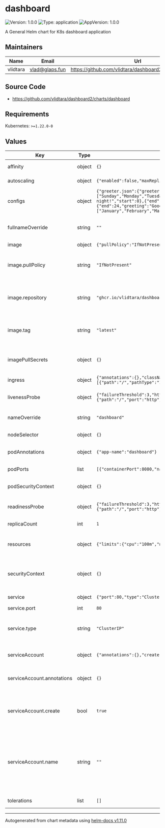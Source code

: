 # dashboard

![Version: 1.0.0](https://img.shields.io/badge/Version-1.0.0-informational?style=flat-square) ![Type: application](https://img.shields.io/badge/Type-application-informational?style=flat-square) ![AppVersion: 1.0.0](https://img.shields.io/badge/AppVersion-1.0.0-informational?style=flat-square)

A General Helm chart for K8s dashboard application

## Maintainers

| Name | Email | Url |
| ---- | ------ | --- |
| vlidtara | <vlad@glaps.fun> | <https://github.com/vlidtara/dashboard2/charts/dashboard> |

## Source Code

* <https://github.com/vlidtara/dashboard2/charts/dashboard>

## Requirements

Kubernetes: `>=1.22.0-0`

## Values

| Key | Type | Default | Description |
|-----|------|---------|-------------|
| affinity | object | `{}` | Affinity configuration |
| autoscaling | object | `{"enabled":false,"maxReplicas":100,"minReplicas":1,"targetCPUUtilizationPercentage":80,"targetMemoryUtilizationPercentage":80}` | Autoscaling configuration |
| configs | object | `{"greeter.json":{"greeter":{"dateformat":"%wd, %m %d%e %y","days":["Sunday","Monday","Tuesday","Wednesday","Thursday","Friday","Saturday"],"greetings":[{"end":6,"greeting":"Good night!","start":0},{"end":12,"greeting":"Good morning!","start":6},{"end":18,"greeting":"Good afternoon!","start":12},{"end":24,"greeting":"Good evening!","start":18}],"months":["January","February","March","April","May","June","July","August","September","October","November","December"]}}}` | Dashboard default configs |
| fullnameOverride | string | `""` | Override the default fullname of the chart |
| image | object | `{"pullPolicy":"IfNotPresent","repository":"ghcr.io/vlidtara/dashboard2","tag":"latest"}` | Image section |
| image.pullPolicy | string | `"IfNotPresent"` | Image pull policy (e.g. Always, IfNotPresent, Never) |
| image.repository | string | `"ghcr.io/vlidtara/dashboard2"` | Repository name (including the image name and tag) |
| image.tag | string | `"latest"` | Overrides the image tag whose default is the chart appVersion. |
| imagePullSecrets | object | `{}` | Authentication credentials for pulling the image |
| ingress | object | `{"annotations":{},"className":"","enabled":false,"hosts":[{"host":"chart-example.local","paths":[{"path":"/","pathType":"ImplementationSpecific"}]}],"tls":[]}` | Ingress configuration |
| livenessProbe | object | `{"failureThreshold":3,"httpGet":{"path":"/","port":"http"},"initialDelaySeconds":30,"periodSeconds":10,"successThreshold":1,"timeoutSeconds":5}` | Liveness probe configuration |
| nameOverride | string | `"dashboard"` | Override the default name of the chart |
| nodeSelector | object | `{}` | Node Selector configuration |
| podAnnotations | object | `{"app-name":"dashboard"}` | Annotations to be added to the pod |
| podPorts | list | `[{"containerPort":8080,"name":"http","protocol":"TCP"}]` | Pod Ports configuration |
| podSecurityContext | object | `{}` | Pod Security Context configuration |
| readinessProbe | object | `{"failureThreshold":3,"httpGet":{"path":"/","port":"http"},"initialDelaySeconds":5,"periodSeconds":10,"successThreshold":1,"timeoutSeconds":5}` | Readiness probe configuration |
| replicaCount | int | `1` | Count of replicas |
| resources | object | `{"limits":{"cpu":"100m","memory":"100Mi"},"requests":{"cpu":"200m","memory":"200Mi"}}` | Resource limits and requests configuration |
| securityContext | object | `{}` | Security Context configuration for the container |
| service | object | `{"port":80,"type":"ClusterIP"}` | Service configuration |
| service.port | int | `80` | Service port |
| service.type | string | `"ClusterIP"` | Service type (e.g. ClusterIP, NodePort, LoadBalancer) |
| serviceAccount | object | `{"annotations":{},"create":true,"name":""}` | Service Account configuration |
| serviceAccount.annotations | object | `{}` | Annotations to add to the service account |
| serviceAccount.create | bool | `true` | Specifies whether a service account should be created |
| serviceAccount.name | string | `""` | The name of the service account to use. If not set and create is true, a name is generated using the fullname template |
| tolerations | list | `[]` | Tolerations configuration |

----------------------------------------------
Autogenerated from chart metadata using [helm-docs v1.11.0](https://github.com/norwoodj/helm-docs/releases/v1.11.0)
